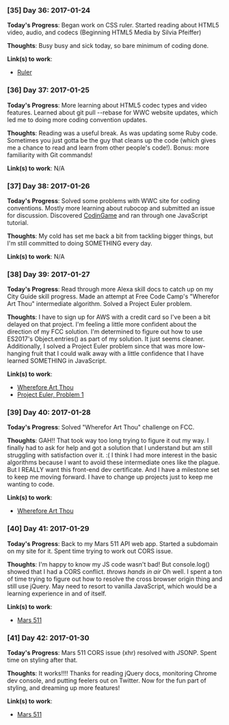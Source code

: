 ### [35] Day 36: 2017-01-24

**Today's Progress**: Began work on CSS ruler. Started reading about HTML5 video, audio, and codecs (Beginning HTML5 Media by Silvia Pfeiffer)

**Thoughts**: Busy busy and sick today, so bare minimum of coding done.

**Link(s) to work**:
* [Ruler](http://codepen.io/digilou/full/Kavzzp/)

### [36] Day 37: 2017-01-25

**Today's Progress**: More learning about HTML5 codec types and video features. Learned about git pull --rebase for WWC website updates, which led me to doing more coding convention updates.

**Thoughts**: Reading was a useful break. As was updating some Ruby code. Sometimes you just gotta be the guy that cleans up the code (which gives me a chance to read and learn from other people's code!). Bonus: more familiarity with Git commands!

**Link(s) to work**: N/A

### [37] Day 38: 2017-01-26

**Today's Progress**: Solved some problems with WWC site for coding conventions. Mostly more learning about rubocop and submitted an issue for discussion. Discovered [CodinGame](http://codingame.com) and ran through one JavaScript tutorial.

**Thoughts**: My cold has set me back a bit from tackling bigger things, but I'm still committed to doing SOMETHING every day.

**Link(s) to work**: N/A

### [38] Day 39: 2017-01-27

**Today's Progress**: Read through more Alexa skill docs to catch up on my City Guide skill progress. Made an attempt at Free Code Camp's "Wherefor Art Thou" intermediate algorithm. Solved a Project Euler problem.

**Thoughts**: I have to sign up for AWS with a credit card so I've been a bit delayed on that project. I'm feeling a little more confident about the direction of my FCC solution. I'm determined to figure out how to use ES2017's Object.entries() as part of my solution. It just seems cleaner. Additionally, I solved a Project Euler problem since that was more low-hanging fruit that I could walk away with a little confidence that I have learned SOMETHING in JavaScript.

**Link(s) to work**:
- [Wherefore Art Thou](https://github.com/digilou/freecodecamp/blob/master/intermediate-algorithms/wherfore%20art%20thou.js)
- [Project Euler, Problem 1](https://github.com/digilou/project-euler/blob/master/problem-1.js)

### [39] Day 40: 2017-01-28

**Today's Progress**: Solved "Wherefor Art Thou" challenge on FCC.

**Thoughts**: GAH!! That took way too long trying to figure it out my way. I finally had to ask for help and got a solution that I understand but am still struggling with satisfaction over it. :(  I think I had more interest in the basic algorithms because I want to avoid these intermediate ones like the plague. But I REALLY want this front-end dev certificate. And I have a milestone set to keep me moving forward. I have to change up projects just to keep me wanting to code.

**Link(s) to work**:
- [Wherefore Art Thou](https://github.com/digilou/freecodecamp/blob/master/intermediate-algorithms/wherfore%20art%20thou.js)

### [40] Day 41: 2017-01-29

**Today's Progress**: Back to my Mars 511 API web app. Started a subdomain on my site for it. Spent time trying to work out CORS issue.

**Thoughts**: I'm happy to know my JS code wasn't bad! But console.log() showed that I had a CORS conflict. *throws hands in air* Oh well. I spent a ton of time trying to figure out how to resolve the cross browser origin thing and still use jQuery. May need to resort to vanilla JavaScript, which would be a learning experience in and of itself.

**Link(s) to work**:
- [Mars 511](http://mars.madwalrus.com)

### [41] Day 42: 2017-01-30

**Today's Progress**: Mars 511 CORS issue (xhr) resolved with JSONP. Spent time on styling after that.

**Thoughts**: It works!!!! Thanks for reading jQuery docs, monitoring Chrome dev console, and putting feelers out on Twitter. Now for the fun part of styling, and dreaming up more features!

**Link(s) to work**:
- [Mars 511](http://mars.madwalrus.com)
